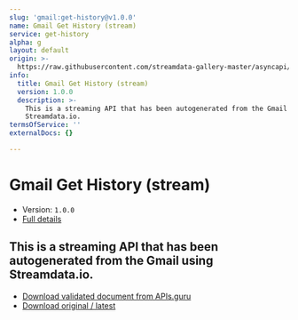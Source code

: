 ```yaml
---
slug: 'gmail:get-history@v1.0.0'
name: Gmail Get History (stream)
service: get-history
alpha: g
layout: default
origin: >-
  https://raw.githubusercontent.com/streamdata-gallery-master/asyncapi/master/_listings/gmail/gmail-get-history-stream-async.md
info:
  title: Gmail Get History (stream)
  version: 1.0.0
  description: >-
    This is a streaming API that has been autogenerated from the Gmail using
    Streamdata.io.
termsOfService: ''
externalDocs: {}

---
```

# Gmail Get History (stream)

* Version: `1.0.0`
* [Full details](../html/gmail:get-history@v1.0.0.html)



## This is a streaming API that has been autogenerated from the Gmail using Streamdata.io.



* [Download validated document from APIs.guru](https://raw.githubusercontent.com/APIs-guru/asyncapi-directory/master/docs/APIs/gmail%3Aget-history%40v1.0.0.yaml)
* [Download original / latest](https://raw.githubusercontent.com/streamdata-gallery-master/asyncapi/master/_listings/gmail/gmail-get-history-stream-async.md)

<script type="application/ld+json">
{
  "@context": "http://schema.org/",
  "@type": "WebAPI",
  "description": "This is a streaming API that has been autogenerated from the Gmail using Streamdata.io.",
  "documentation": "",

  "name": "Gmail Get History (stream)"
}
</script>
